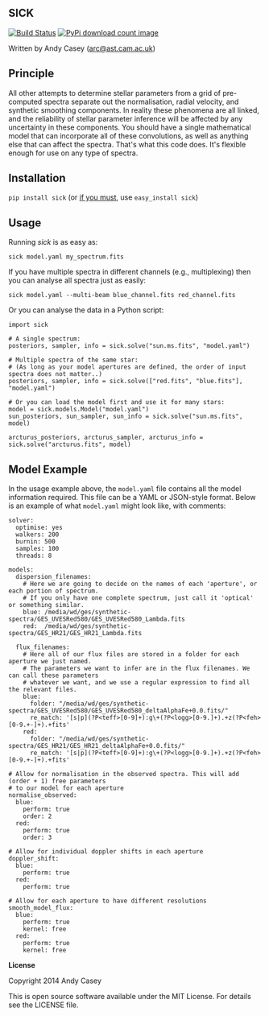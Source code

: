 SICK
----

[![Build Status](https://travis-ci.org/andycasey/sick.png?branch=master)](https://travis-ci.org/andycasey/sick) [![PyPi download count image](https://pypip.in/d/sick/badge.png)](https://pypi.python.org/pypi/sick/)

Written by Andy Casey ([arc@ast.cam.ac.uk](mailto:arc@ast.cam.ac.uk))

Principle
---------
All other attempts to determine stellar parameters from a grid of
pre-computed spectra separate out the normalisation, radial velocity, and synthetic
smoothing components. In reality these phenomena are all linked, and the reliability
of stellar parameter inference will be affected by any uncertainty in these components.
You should have a single mathematical model that can incorporate all of these convolutions, as well as anything else that can affect the spectra. That's what this code does. It's flexible enough for use on any type of spectra.

Installation
------------

``pip install sick`` (or [if you must](https://stackoverflow.com/questions/3220404/why-use-pip-over-easy-install), use ``easy_install sick``)

Usage
-----
Running *sick* is as easy as:

``sick model.yaml my_spectrum.fits``

If you have multiple spectra in different channels (e.g., multiplexing) then you can analyse all spectra just as easily:

``sick model.yaml --multi-beam blue_channel.fits red_channel.fits``

Or you can analyse the data in a Python script:

````
import sick

# A single spectrum:
posteriors, sampler, info = sick.solve("sun.ms.fits", "model.yaml")

# Multiple spectra of the same star:
# (As long as your model apertures are defined, the order of input spectra does not matter..)
posteriors, sampler, info = sick.solve(["red.fits", "blue.fits"], "model.yaml")

# Or you can load the model first and use it for many stars:
model = sick.models.Model("model.yaml")
sun_posteriors, sun_sampler, sun_info = sick.solve("sun.ms.fits", model)

arcturus_posteriors, arcturus_sampler, arcturus_info = sick.solve("arcturus.fits", model)
````

Model Example
-------------
In the usage example above, the ``model.yaml`` file contains all the model information required. This file can be a YAML or JSON-style format. Below is an example of what ``model.yaml`` might look like, with comments:

````
solver:
  optimise: yes
  walkers: 200
  burnin: 500
  samples: 100
  threads: 8

models:
  dispersion_filenames:
    # Here we are going to decide on the names of each 'aperture', or each portion of spectrum.
    # If you only have one complete spectrum, just call it 'optical' or something similar.
    blue: /media/wd/ges/synthetic-spectra/GES_UVESRed580/GES_UVESRed580_Lambda.fits
    red:  /media/wd/ges/synthetic-spectra/GES_HR21/GES_HR21_Lambda.fits

  flux_filenames:
    # Here all of our flux files are stored in a folder for each aperture we just named.
    # The parameters we want to infer are in the flux filenames. We can call these parameters
    # whatever we want, and we use a regular expression to find all the relevant files.
    blue:
      folder: "/media/wd/ges/synthetic-spectra/GES_UVESRed580/GES_UVESRed580_deltaAlphaFe+0.0.fits/"
      re_match: '[s|p](?P<teff>[0-9]+):g\+(?P<logg>[0-9.]+).+z(?P<feh>[0-9.+-]+).+fits'
    red: 
      folder: "/media/wd/ges/synthetic-spectra/GES_HR21/GES_HR21_deltaAlphaFe+0.0.fits/"
      re_match: '[s|p](?P<teff>[0-9]+):g\+(?P<logg>[0-9.]+).+z(?P<feh>[0-9.+-]+).+fits'

# Allow for normalisation in the observed spectra. This will add (order + 1) free parameters
# to our model for each aperture
normalise_observed:
  blue:
    perform: true
    order: 2
  red:
    perform: true
    order: 3

# Allow for individual doppler shifts in each aperture
doppler_shift:
  blue:
    perform: true
  red:
    perform: true

# Allow for each aperture to have different resolutions
smooth_model_flux:
  blue:
    perform: true
    kernel: free
  red:
    perform: true 
    kernel: free
````

**License**

Copyright 2014 Andy Casey

This is open source software available under the MIT License. For details see the LICENSE file.
